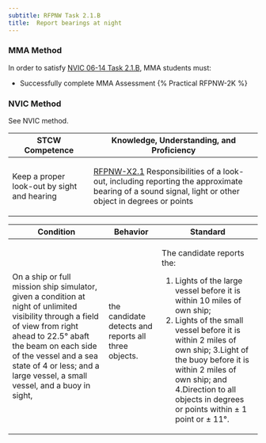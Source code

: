 ```yaml
---
subtitle: RFPNW Task 2.1.B 
title:  Report bearings at night
---
```



### MMA Method

In order to satisfy  [NVIC 06-14  Task  2.1.B](/stcw23/assets/images/nvic-06-14.pdf), MMA students must:

* Successfully complete MMA Assessment {% Practical RFPNW-2K %}


### NVIC Method

<a onclick="togglevisibility('nvic_methods')" >See NVIC method.</a>

<div id='nvic_methods' class='hide'>

<table>
<thead>
<tr>
<th class='forty'> STCW Competence </th>
<th class='sixty'> Knowledge, Understanding, and Proficiency </th>
</tr>
</thead>




<tbody>
<tr><td markdown='1'>

Keep a proper look-out by sight and hearing

</td><td markdown='1'>

[RFPNW-X2.1](../../tables/24.html#RFPNW-X2.1) Responsibilities of a look-out, including reporting the approximate bearing of a sound signal, light or other object in degrees or points

</td></tr>


</tbody>
</table>


<table>
<thead>
<tr><th class='twenty'>  Condition </th><th class='twenty'> Behavior </th><th  class='sixty'>Standard </th></tr>
</thead>
<tbody >



<tr><td markdown='1'>

On a ship or full mission ship simulator, given a condition at night of unlimited visibility through a field of view from right ahead to 22.5° abaft the beam on each side of the vessel and a sea state of 4 or less; and a large vessel, a small vessel, and a buoy in sight,

</td><td markdown='1'>

the candidate detects and reports all three objects.

<br>

<div class="tooltip">
<span class="tooltiptext">
</span>
</div>


</td><td markdown='1'>

The candidate reports the:

1. Lights of the large vessel before it is within 10 miles of own ship;
2. Lights of the small vessel before it is within 2 miles of own ship;
3.Light of the buoy before it is within 2 miles of own ship; and
4.Direction to all objects in degrees or points within ± 1 point or ± 11°.

</td></tr>
</tbody>
</table>
</div>
